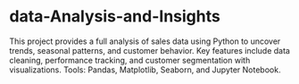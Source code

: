 # data-Analysis-and-Insights
This project provides a full analysis of sales data using Python to uncover trends, seasonal patterns, and customer behavior. Key features include data cleaning, performance tracking, and customer segmentation with visualizations. Tools: Pandas, Matplotlib, Seaborn, and Jupyter Notebook.
